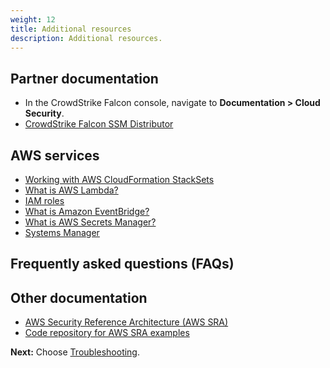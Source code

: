 ```yaml
---
weight: 12
title: Additional resources
description: Additional resources.
---
```


## Partner documentation

* In the CrowdStrike Falcon console, navigate to **Documentation > Cloud Security**.
* [CrowdStrike Falcon SSM Distributor](https://github.com/CrowdStrike/aws-ssm-distributor/tree/main/official-package)

## AWS services

* [Working with AWS CloudFormation StackSets](https://docs.aws.amazon.com/AWSCloudFormation/latest/UserGuide/what-is-cfnstacksets.html)
* [What is AWS Lambda?](https://docs.aws.amazon.com/lambda/latest/dg/welcome.html)
* [IAM roles](https://docs.aws.amazon.com/IAM/latest/UserGuide/id_roles.html)
* [What is Amazon EventBridge?](https://docs.aws.amazon.com/eventbridge/latest/userguide/eb-what-is.html)
* [What is AWS Secrets Manager?](https://docs.aws.amazon.com/secretsmanager/latest/userguide/intro.html)
* [Systems Manager](https://docs.aws.amazon.com/systems-manager/latest/userguide/what-is-systems-manager.html)

## Frequently asked questions (FAQs)

## Other documentation

* [AWS Security Reference Architecture (AWS SRA)](https://docs.aws.amazon.com/prescriptive-guidance/latest/security-reference-architecture/welcome.html)
* [Code repository for AWS SRA examples](https://docs.aws.amazon.com/prescriptive-guidance/latest/security-reference-architecture/code-repo.html)


**Next:** Choose [Troubleshooting](/troubleshooting/index.html).